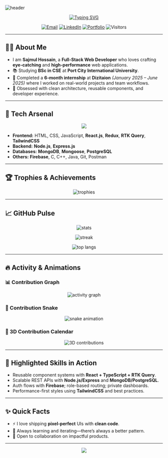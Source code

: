 <!-- Banner -->
![header](https://capsule-render.vercel.app/api?type=waving&color=0:7F7FD5,50:86A8E7,100:91EAE4&height=220&section=header&text=Sajmul%20Hossain&fontSize=60&fontAlignY=35&animation=fadeIn&desc=Full-Stack%20Web%20Developer%20%7C%20Open-Source%20Enthusiast&descAlignY=55&descAlign=50)

<p align="center">
  <a href="https://github.com/sajmulhossain">
    <img src="https://readme-typing-svg.demolab.com?font=Fira+Code&pause=1000&width=600&lines=Hi%2C+I'm+Sajmul+Hossain+%F0%9F%91%8B;Full-Stack+Web+Developer+%F0%9F%9A%80;I+build+clean%2C+scalable+%26+delightful+web+apps.;Always+learning+%E2%9C%A8+React%2C+Node%2C+DBs" alt="Typing SVG" />
  </a>
</p>

<p align="center">
  <a href="mailto:sajmul1427@gmail.com"><img alt="Email" src="https://img.shields.io/badge/Email-sajmul1427%40gmail.com-red?style=for-the-badge&logo=gmail&logoColor=white"></a>
  <a href="https://linkedin.com/in/sajmulhossain"><img alt="LinkedIn" src="https://img.shields.io/badge/LinkedIn-Sajmul%20Hossain-0A66C2?style=for-the-badge&logo=linkedin&logoColor=white"></a>
  <a href="https://sajmul.com"><img alt="Portfolio" src="https://img.shields.io/badge/Portfolio-sajmul.com-111?style=for-the-badge&logo=vercel&logoColor=white"></a>
  <img alt="Visitors" src="https://komarev.com/ghpvc/?username=sajmulhossain&style=for-the-badge&color=0e75b6">
</p>

---

## 🧑‍💻 About Me

- I am **Sajmul Hossain**, a **Full-Stack Web Developer** who loves crafting **eye‑catching** and **high‑performance** web applications.
- 📚 Studying **BSc in CSE** at **Port City International University**.
- 💼 Completed a **6‑month internship** at **Dizitaion** *(January 2025 – June 2025)* where I worked on real-world projects and team workflows.
- 🚀 Obsessed with clean architecture, reusable components, and developer experience.

---

## 🧰 Tech Arsenal

<p align="center">
  <img src="https://skillicons.dev/icons?i=html,css,js,react,redux,tailwind,nodejs,express,mongodb,mongoose,postgres,firebase,cpp,java,c,git,postman&perline=9" />
</p>

- **Frontend:** HTML, CSS, JavaScript, **React.js**, **Redux**, **RTK Query**, **TailwindCSS**
- **Backend:** **Node.js**, **Express.js**
- **Databases:** **MongoDB**, **Mongoose**, **PostgreSQL**
- **Others:** **Firebase**, C, C++, Java, Git, Postman

---

## 🏆 Trophies & Achievements

<p align="center">
  <img src="https://github-profile-trophy.vercel.app/?username=sajmulhossain&theme=radical&no-frame=true&margin-w=15" alt="trophies" />
</p>

---

## 📈 GitHub Pulse

<p align="center">
  <img src="https://github-readme-stats.vercel.app/api?username=sajmulhossain&show_icons=true&theme=radical" alt="stats" />
</p>
<p align="center">
  <img src="https://github-readme-streak-stats.herokuapp.com?user=sajmulhossain&theme=radical" alt="streak" />
</p>
<p align="center">
  <img src="https://github-readme-stats.vercel.app/api/top-langs/?username=sajmulhossain&layout=compact&theme=radical" alt="top langs" />
</p>

---

## 🔥 Activity & Animations

### 📊 Contribution Graph
<p align="center">
  <img src="https://github-readme-activity-graph.vercel.app/graph?username=sajmulhossain&theme=react-dark&hide_border=true" alt="activity graph" />
</p>

### 🐍 Contribution Snake
<p align="center">
  <img src="https://github.com/sajmulhossain/sajmulhossain/blob/output/github-contribution-grid-snake.svg" alt="snake animation" />
</p>

### 🧊 3D Contribution Calendar
<p align="center">
  <img src="./profile-3d-contrib/profile-night-rainbow.svg" alt="3D contributions" />
</p>

---

## 🚀 Highlighted Skills in Action
- Reusable component systems with **React + TypeScript + RTK Query**.
- Scalable REST APIs with **Node.js/Express** and **MongoDB/PostgreSQL**.
- Auth flows with **Firebase**; role-based routing; private dashboards.
- Performance-first styles using **TailwindCSS** and best practices.

---

## ✨ Quick Facts
- ⚡ I love shipping **pixel‑perfect** UIs with **clean code**.
- 🌱 Always learning and iterating—there’s always a better pattern.
- 🤝 Open to collaboration on impactful products.

---

<p align="center">
  <img src="https://capsule-render.vercel.app/api?type=waving&color=0:91EAE4,50:86A8E7,100:7F7FD5&height=120&section=footer" />
</p>
